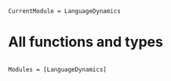 ```@meta
CurrentModule = LanguageDynamics
```

# All functions and types

```@index
```

```@autodocs
Modules = [LanguageDynamics]
```
